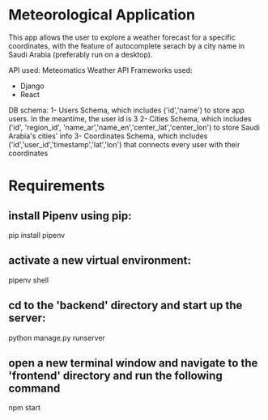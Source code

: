 # Meteorological Application 
This app allows the user to explore a weather forecast for a specific coordinates, with the feature of autocomplete serach by a city name in Saudi Arabia (preferably run on a desktop).

API used: Meteomatics Weather API
Frameworks used: 
- Django
- React

DB schema:
1- Users Schema, which includes  ('id','name') to store app users. In the meantime, the user id is 3
2- Cities Schema, which includes ('id', 'region_id', 'name_ar','name_en','center_lat','center_lon') to store Saudi Arabia's cities' info
3- Coordinates Schema, which includes ('id','user_id','timestamp','lat','lon') that connects every user with their coordinates

# Requirements

## install Pipenv using pip:
pip install pipenv

## activate a new virtual environment:
pipenv shell
## cd to the 'backend' directory and start up the server:
python manage.py runserver

## open a new terminal window and navigate to the 'frontend' directory and run the following command
npm start

